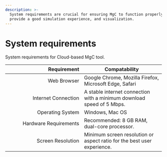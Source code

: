 ```yaml
---
description: >-
  System requirements are crucial for ensuring MgC to function properly, and to
  provide a good simulation experience, and visualization.
---
```


# System requirements

System requirements for Cloud-based MgC tool.

<table><thead><tr><th width="230" align="right">Requirement</th><th>Compatability</th></tr></thead><tbody><tr><td align="right">Web Browser</td><td>Google Chrome, Mozilla Firefox, Microsoft Edge, Safari</td></tr><tr><td align="right">Internet Connection</td><td>A stable internet connection with a minimum download speed of 5 Mbps.</td></tr><tr><td align="right">Operating System</td><td>Windows, Mac OS</td></tr><tr><td align="right">Hardware Requirements</td><td>Recommended: 8 GB RAM, dual-core processor.</td></tr><tr><td align="right">Screen Resolution</td><td>Minimum screen resolution or aspect ratio for the best user experience.</td></tr></tbody></table>
